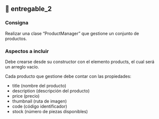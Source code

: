 ## **📁 entregable_2**

### Consigna
Realizar una clase “ProductManager” que gestione un conjunto de productos.

### Aspectos a incluir
Debe crearse desde su constructor con el elemento products, el cual será un arreglo vacío.

Cada producto que gestione debe contar con las propiedades:
- title (nombre del producto)
- description (descripción del producto)
- price (precio)
- thumbnail (ruta de imagen)
- code (código identificador)
- stock (número de piezas disponibles)
